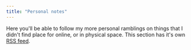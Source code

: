 ```yaml
---
title: "Personal notes"
---
```


Here you'll be able to follow my more personal ramblings on things that I didn't find place for online, or in physical space. This section has it's own [RSS feed](./index.xml).
